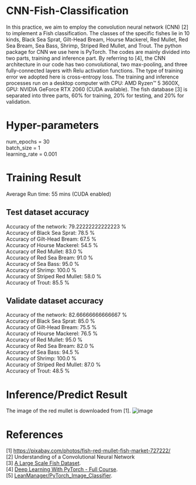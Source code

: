 # CNN-Fish-Classification

In this practice, we aim to employ the convolution neural network (CNN) [2] to implement a Fish classification. The classes of the specific fishes lie in 10 kinds, Black Sea Sprat, Gilt-Head Bream, Hourse Mackerel, Red Mullet, Red Sea Bream, Sea Bass, Shrimp, Striped Red Mullet, and Trout. The python package for CNN we use here is PyTorch. The codes are mainly divided into two parts, training and inference part. By referring to [4], the CNN architecture in our code has two convolutional, two max-pooling, and three fully-connected layers with Relu activation functions. The type of training error we adopted here is cross-entropy loss. The training and inference processes run on a desktop computer with CPU: AMD Ryzen™ 5 3600X, GPU: NVIDIA GeForce RTX 2060 (CUDA available). The fish database [3] is separated into three parts, 60% for training, 20% for testing, and 20% for validation. 

# Hyper-parameters  
num_epochs = 30  
batch_size = 1  
learning_rate = 0.001  



# Training Result
Average Run time: 55 mins (CUDA enabled)

## Test dataset accuracy  
Accuracy of the network: 79.22222222222223 %  
Accuracy of Black Sea Sprat: 78.5 %  
Accuracy of Gilt-Head Bream: 67.5 %  
Accuracy of Hourse Mackerel: 54.5 %  
Accuracy of Red Mullet: 83.0 %  
Accuracy of Red Sea Bream: 91.0 %  
Accuracy of Sea Bass: 95.0 %  
Accuracy of Shrimp: 100.0 %  
Accuracy of Striped Red Mullet: 58.0 %  
Accuracy of Trout: 85.5 %     
   
## Validate dataset accuracy  
Accuracy of the network: 82.66666666666667 %  
Accuracy of Black Sea Sprat: 85.0 %  
Accuracy of Gilt-Head Bream: 75.5 %  
Accuracy of Hourse Mackerel: 76.5 %  
Accuracy of Red Mullet: 95.0 %  
Accuracy of Red Sea Bream: 82.0 %  
Accuracy of Sea Bass: 94.5 %  
Accuracy of Shrimp: 100.0 %  
Accuracy of Striped Red Mullet: 87.0 %  
Accuracy of Trout: 48.5 %  

# Inference/Predict Result 
The image of the red mullet is downloaded from [1].
![image](https://user-images.githubusercontent.com/108604868/188657533-4e6e30f4-a119-4776-aa95-311f0b2fdfd2.png)

# References
[1] https://pixabay.com/photos/fish-red-mullet-fish-market-727222/  
[2] Understanding of a Convolutional Neural Network  
[3] [A Large Scale Fish Dataset](https://www.kaggle.com/datasets/crowww/a-large-scale-fish-dataset).  
[4] [Deep Learning With PyTorch - Full Course](https://www.youtube.com/watch?v=c36lUUr864M&ab_channel=PythonEngineer).  
[5] [LeanManager/PyTorch_Image_Classifier](https://github.com/LeanManager/PyTorch_Image_Classifier).

